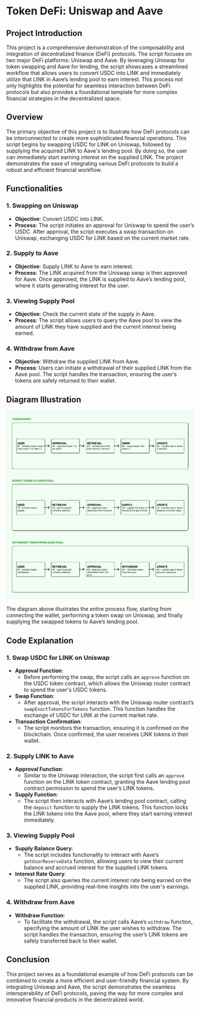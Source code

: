 # Token DeFi: Uniswap and Aave

## Project Introduction

This project is a comprehensive demonstration of the composability and integration of decentralized finance (DeFi) protocols. The script focuses on two major DeFi platforms: Uniswap and Aave. By leveraging Uniswap for token swapping and Aave for lending, the script showcases a streamlined workflow that allows users to convert USDC into LINK and immediately utilize that LINK in Aave’s lending pool to earn interest. This process not only highlights the potential for seamless interaction between DeFi protocols but also provides a foundational template for more complex financial strategies in the decentralized space.

## Overview

The primary objective of this project is to illustrate how DeFi protocols can be interconnected to create more sophisticated financial operations. This script begins by swapping USDC for LINK on Uniswap, followed by supplying the acquired LINK to Aave's lending pool. By doing so, the user can immediately start earning interest on the supplied LINK. The project demonstrates the ease of integrating various DeFi protocols to build a robust and efficient financial workflow.

## Functionalities

### 1. **Swapping on Uniswap**
   - **Objective**: Convert USDC into LINK.
   - **Process**: The script initiates an approval for Uniswap to spend the user’s USDC. After approval, the script executes a swap transaction on Uniswap, exchanging USDC for LINK based on the current market rate.
   
### 2. **Supply to Aave**
   - **Objective**: Supply LINK to Aave to earn interest.
   - **Process**: The LINK acquired from the Uniswap swap is then approved for Aave. Once approved, the LINK is supplied to Aave’s lending pool, where it starts generating interest for the user.

### 3. **Viewing Supply Pool**
   - **Objective**: Check the current state of the supply in Aave.
   - **Process**: The script allows users to query the Aave pool to view the amount of LINK they have supplied and the current interest being earned.

### 4. **Withdraw from Aave**
   - **Objective**: Withdraw the supplied LINK from Aave.
   - **Process**: Users can initiate a withdrawal of their supplied LINK from the Aave pool. The script handles the transaction, ensuring the user’s tokens are safely returned to their wallet.

## Diagram Illustration

![Flowchart](https://github.com/ozo-vehe/token-defi/blob/main/download.png) <!-- Ensure the image is properly linked -->

The diagram above illustrates the entire process flow, starting from connecting the wallet, performing a token swap on Uniswap, and finally supplying the swapped tokens to Aave’s lending pool.

## Code Explanation

### 1. **Swap USDC for LINK on Uniswap**
   - **Approval Function**: 
     - Before performing the swap, the script calls an `approve` function on the USDC token contract, which allows the Uniswap router contract to spend the user's USDC tokens. 
   - **Swap Function**: 
     - After approval, the script interacts with the Uniswap router contract’s `swapExactTokensForTokens` function. This function handles the exchange of USDC for LINK at the current market rate.
   - **Transaction Confirmation**: 
     - The script monitors the transaction, ensuring it is confirmed on the blockchain. Once confirmed, the user receives LINK tokens in their wallet.

### 2. **Supply LINK to Aave**
   - **Approval Function**:
     - Similar to the Uniswap interaction, the script first calls an `approve` function on the LINK token contract, granting the Aave lending pool contract permission to spend the user’s LINK tokens.
   - **Supply Function**:
     - The script then interacts with Aave’s lending pool contract, calling the `deposit` function to supply the LINK tokens. This function locks the LINK tokens into the Aave pool, where they start earning interest immediately.

### 3. **Viewing Supply Pool**
   - **Supply Balance Query**:
     - The script includes functionality to interact with Aave’s `getUserReserveData` function, allowing users to view their current balance and accrued interest for the supplied LINK tokens.
   - **Interest Rate Query**:
     - The script also queries the current interest rate being earned on the supplied LINK, providing real-time insights into the user's earnings.

### 4. **Withdraw from Aave**
   - **Withdraw Function**:
     - To facilitate the withdrawal, the script calls Aave’s `withdraw` function, specifying the amount of LINK the user wishes to withdraw. The script handles the transaction, ensuring the user’s LINK tokens are safely transferred back to their wallet.

## Conclusion

This project serves as a foundational example of how DeFi protocols can be combined to create a more efficient and user-friendly financial system. By integrating Uniswap and Aave, the script demonstrates the seamless interoperability of DeFi protocols, paving the way for more complex and innovative financial products in the decentralized world.
